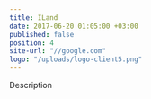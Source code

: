 ```yaml
---
title: ILand
date: 2017-06-20 01:05:00 +03:00
published: false
position: 4
site-url: "//google.com"
logo: "/uploads/logo-client5.png"
---
```


Description